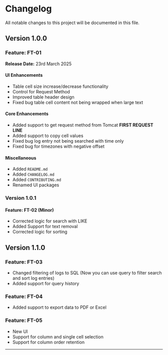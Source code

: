 # Changelog

All notable changes to this project will be documented in this file.

## Version 1.0.0

### Feature: FT-01

**Release Date:** 23rd March 2025

#### UI Enhancements
- Table cell size increase/decrease functionality
- Control for Request Method
- Improved table header design
- Fixed bug table cell content not being wrapped when large text

#### Core Enhancements
- Added support to get request method from Tomcat **FIRST REQUEST LINE**
- Added support to copy cell values
- Fixed bug log entry not being searched with time only
- Fixed bug for timezones with negative offset

#### Miscellaneous
- Added `README.md`
- Added `CHANGELOG.md`
- Added `CONTRIBUTING.md`
- Renamed UI packages

### Version 1.0.1
#### Feature: FT-02 (Minor)
- Corrected logic for search with LIKE
- Added Support for text removal
- Corrected logic for sorting

## Version 1.1.0

### Feature: FT-03 
- Changed filtering of logs to SQL (Now you can use query to filter search and sort log entries)
- Added support for query history

### Feature: FT-04
- Added support to export data to PDF or Excel

### Feature: FT-05
- New UI
- Support for column and single cell selection
- Support for column order retention
---